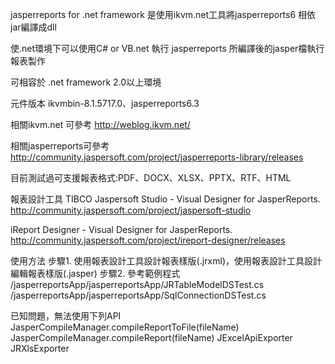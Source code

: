 jasperreports for .net framework 是使用ikvm.net工具將jasperreports6 相依jar編譯成dll

使.net環境下可以使用C# or VB.net 執行 jasperreports 所編譯後的jasper檔執行報表製作

可相容於 .net framework 2.0以上環境

元件版本
ikvmbin-8.1.5717.0、jasperreports6.3 

相關ikvm.net 可參考
http://weblog.ikvm.net/

相關jasperreports可參考
http://community.jaspersoft.com/project/jasperreports-library/releases

目前測試過可支援報表格式:PDF、DOCX、XLSX、PPTX、RTF、HTML

報表設計工具
TIBCO Jaspersoft Studio - Visual Designer for JasperReports. 
http://community.jaspersoft.com/project/jaspersoft-studio  

iReport Designer - Visual Designer for JasperReports. 
http://community.jaspersoft.com/project/ireport-designer/releases

使用方法
步驟1.
使用報表設計工具設計報表樣版(.jrxml)，使用報表設計工具設計編輯報表樣版(.jasper)
步驟2.
參考範例程式
/jasperreportsApp/jasperreportsApp/JRTableModelDSTest.cs
/jasperreportsApp/jasperreportsApp/SqlConnectionDSTest.cs

已知問題，無法使用下列API
JasperCompileManager.compileReportToFile(fileName)
JasperCompileManager.compileReport(fileName)
JExcelApiExporter
JRXlsExporter
